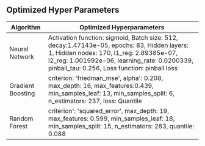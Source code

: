 ## Optimized Hyper Parameters  

| Algorithm | Optimized Hyperparameters |
| ------ | ------ |
| Neural Network  | Activation function: sigmoid, Batch size: 512, decay:1.47143e-05, epochs: 83, Hidden layers: 1, Hidden nodes: 170, l1_reg: 2.89385e-07, l2_reg: 1.001992e-06, learning_rate: 0.0200339, pinball_tau: 0.256, Loss function: pinball loss |
| Gradient Boosting | criterion: 'friedman_mse', alpha': 0.208, max_depth: 16, max_features:0.439, min_samples_leaf: 13, min_samples_split: 6, n_estimators: 237, loss: Quantile |
| Random Forest | criterion': 'squared_error', max_depth: 19, max_features: 0.599, min_samples_leaf: 18, min_samples_split: 15, n_estimators: 283, quantile: 0.088|



